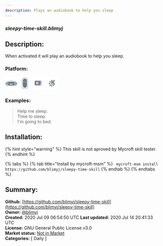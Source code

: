 ```yaml
---
description: Plays an audiobook to help you sleep
---
```


### _sleepy-time-skill.blimyj_  
## Description:  
When activated it will play an audiobook to help you sleep.  
  
  
### Platform:  
 ![Mark I](../.gitbook/assets/mark-1-icon.png)  ![Mark II](../.gitbook/assets/mark-2-icon.png)  ![Picroft](../.gitbook/assets/picroft-icon.png)  ![plasmoid](../.gitbook/assets/kde.png)   
### Examples:  
> Help me sleep.  
> Time to sleep.  
> I'm going to bed.  
  
## Installation:  
{% hint style="warning" %}
This skill is not aproved by Mycroft skill tester.
{% endhint %}
    
{% tabs %}
{% tab title="Install by mycroft-msm" %}
``` mycroft-msm install https://github.com/blimyj/sleepy-time-skill```
{% endtab %}
  {% endtabs %}
    
## Summary:  
**Github:** [https://github.com/blimyj/sleepy-time-skill](https://github.com/blimyj/sleepy-time-skill)  
**Owner:** [@blimyj](https://github.com/blimyj)  
**Created:** 2020 Jul 09 06:54:50 UTC  **Last updated:** 2020 Jul 14 20:41:33 UTC  
**License:** GNU General Public License v3.0  
**Market status:** [Not in Market](https://market.mycroft.ai/skill/)  
**Categories:** [ Daily ]   
